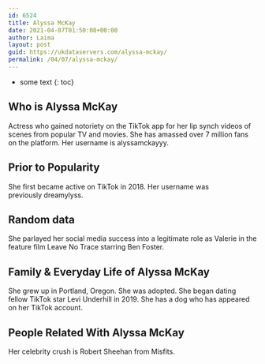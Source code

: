 ```yaml
---
id: 6524
title: Alyssa McKay
date: 2021-04-07T01:50:08+00:00
author: Laima
layout: post
guid: https://ukdataservers.com/alyssa-mckay/
permalink: /04/07/alyssa-mckay/
---
```


* some text
{: toc}


## Who is Alyssa McKay
                  
                  
                  
Actress who gained notoriety on the TikTok app for her lip synch videos of scenes from popular TV and movies. She has amassed over 7 million fans on the platform. Her username is alyssamckayyy. 
                  
              
            
              
            
                
                
                
## Prior to Popularity
                  
                  
                  
She first became active on TikTok in 2018. Her username was previously dreamylyss. 
                  
              
            
              
            
                
                
                
## Random data
                  
                  
                  
She parlayed her social media success into a legitimate role as Valerie in the feature film Leave No Trace starring Ben Foster. 
                  
              
            
              
            
                
                
                
## Family & Everyday Life of Alyssa McKay
                  
                  
                  
She grew up in Portland, Oregon. She was adopted. She began dating fellow TikTok star Levi Underhill in 2019. She has a dog who has appeared on her TikTok account. 
                  
              
            
              
            
                
                
                
## People Related With Alyssa McKay
                  
                  
                  
Her celebrity crush is Robert Sheehan from Misfits. 
                  
              
            
              
            
                
              
            
              
              
            
            
              
            
          
          
          